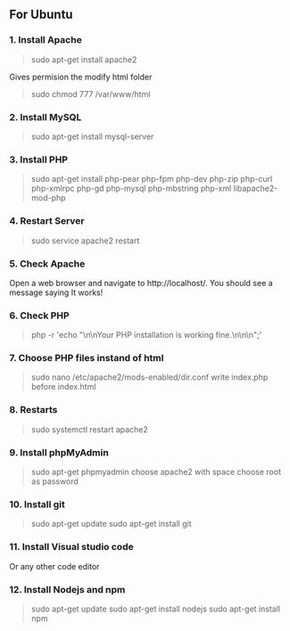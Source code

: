 ## For Ubuntu

### 1. Install Apache
> sudo apt-get install apache2

Gives permision the modify html folder
> sudo chmod 777 /var/www/html

### 2. Install MySQL
> sudo apt-get install mysql-server

### 3. Install PHP
> sudo apt-get install php-pear php-fpm php-dev php-zip php-curl php-xmlrpc php-gd php-mysql php-mbstring php-xml libapache2-mod-php

### 4. Restart Server
> sudo service apache2 restart

### 5. Check Apache
Open a web browser and navigate to http://localhost/. You should see a message saying It works!

### 6. Check PHP
> php -r 'echo "\n\nYour PHP installation is working fine.\n\n\n";'

### 7. Choose PHP files instand of html
> sudo nano /etc/apache2/mods-enabled/dir.conf
write index.php before index.html

### 8. Restarts 
> sudo systemctl restart apache2

### 9. Install phpMyAdmin
> sudo apt-get phpmyadmin
choose apache2 with space
choose root as password

### 10. Install git
> sudo apt-get update
> sudo apt-get install git

### 11. Install Visual studio code
Or any other code editor

### 12. Install Nodejs and npm
> sudo apt-get update
> sudo apt-get install nodejs
> sudo apt-get install npm